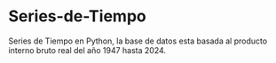 # Series-de-Tiempo
Series de Tiempo en Python, la base de datos esta basada al producto interno bruto real del año 1947 hasta 2024.
